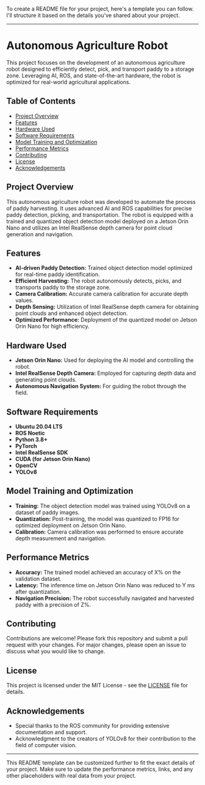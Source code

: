 To create a README file for your project, here's a template you can follow. I'll structure it based on the details you've shared about your project.

---

# Autonomous Agriculture Robot

This project focuses on the development of an autonomous agriculture robot designed to efficiently detect, pick, and transport paddy to a storage zone. Leveraging AI, ROS, and state-of-the-art hardware, the robot is optimized for real-world agricultural applications.

## Table of Contents

- [Project Overview](#project-overview)
- [Features](#features)
- [Hardware Used](#hardware-used)
- [Software Requirements](#software-requirements)
- [Model Training and Optimization](#model-training-and-optimization)
- [Performance Metrics](#performance-metrics)
- [Contributing](#contributing)
- [License](#license)
- [Acknowledgements](#acknowledgements)

## Project Overview

This autonomous agriculture robot was developed to automate the process of paddy harvesting. It uses advanced AI and ROS capabilities for precise paddy detection, picking, and transportation. The robot is equipped with a trained and quantized object detection model deployed on a Jetson Orin Nano and utilizes an Intel RealSense depth camera for point cloud generation and navigation.

## Features

- **AI-driven Paddy Detection:** Trained object detection model optimized for real-time paddy identification.
- **Efficient Harvesting:** The robot autonomously detects, picks, and transports paddy to the storage zone.
- **Camera Calibration:** Accurate camera calibration for accurate depth values.
- **Depth Sensing:** Utilization of Intel RealSense depth camera for obtaining point clouds and enhanced object detection.
- **Optimized Performance:** Deployment of the quantized model on Jetson Orin Nano for high efficiency.

## Hardware Used

- **Jetson Orin Nano:** Used for deploying the AI model and controlling the robot.
- **Intel RealSense Depth Camera:** Employed for capturing depth data and generating point clouds.
- **Autonomous Navigation System:** For guiding the robot through the field.

## Software Requirements

- **Ubuntu 20.04 LTS**
- **ROS Noetic**
- **Python 3.8+**
- **PyTorch**
- **Intel RealSense SDK**
- **CUDA (for Jetson Orin Nano)**
- **OpenCV**
- **YOLOv8**



## Model Training and Optimization

- **Training:** The object detection model was trained using YOLOv8 on a dataset of paddy images.
- **Quantization:** Post-training, the model was quantized to FP16 for optimized deployment on Jetson Orin Nano.
- **Calibration:** Camera calibration was performed to ensure accurate depth measurement and navigation.

## Performance Metrics

- **Accuracy:** The trained model achieved an accuracy of X% on the validation dataset.
- **Latency:** The inference time on Jetson Orin Nano was reduced to Y ms after quantization.
- **Navigation Precision:** The robot successfully navigated and harvested paddy with a precision of Z%.

## Contributing

Contributions are welcome! Please fork this repository and submit a pull request with your changes. For major changes, please open an issue to discuss what you would like to change.

## License

This project is licensed under the MIT License - see the [LICENSE](LICENSE) file for details.

## Acknowledgements

- Special thanks to the ROS community for providing extensive documentation and support.
- Acknowledgment to the creators of YOLOv8 for their contribution to the field of computer vision.

---

This README template can be customized further to fit the exact details of your project. Make sure to update the performance metrics, links, and any other placeholders with real data from your project.
